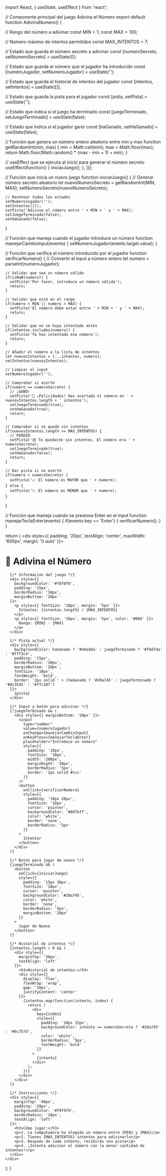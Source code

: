 import React, { useState, useEffect } from 'react';

// Componente principal del juego Adivina el Número
export default function AdivinaNumero() {
  
  // Rango del número a adivinar
  const MIN = 1;
  const MAX = 100;
  
  // Número máximo de intentos permitidos
  const MAX_INTENTOS = 7;

  // Estado que guarda el número secreto a adivinar
  const [numeroSecreto, setNumeroSecreto] = useState(0);
  
  // Estado que guarda el número que el jugador ha introducido
  const [numeroJugador, setNumeroJugador] = useState('');
  
  // Estado que guarda el historial de intentos del jugador
  const [intentos, setIntentos] = useState([]);
  
  // Estado que guarda la pista para el jugador
  const [pista, setPista] = useState('');
  
  // Estado que indica si el juego ha terminado
  const [juegoTerminado, setJuegoTerminado] = useState(false);
  
  // Estado que indica si el jugador ganó
  const [haGanado, setHaGanado] = useState(false);

  // Función que genera un número entero aleatorio entre min y max
  function getRandomInt(min, max) {
    min = Math.ceil(min);
    max = Math.floor(max);
    return Math.floor(Math.random() * (max - min + 1) + min);
  }

  // useEffect que se ejecuta al inicio para generar el número secreto
  useEffect(function() {
    iniciarJuego();
  }, []);

  // Función que inicia un nuevo juego
  function iniciarJuego() {
    // Generar número secreto aleatorio
    let nuevoNumeroSecreto = getRandomInt(MIN, MAX);
    setNumeroSecreto(nuevoNumeroSecreto);
    
    // Resetear todos los estados
    setNumeroJugador('');
    setIntentos([]);
    setPista('Adivina el número entre ' + MIN + ' y ' + MAX);
    setJuegoTerminado(false);
    setHaGanado(false);
  }

  // Función que maneja cuando el jugador introduce un número
  function manejarCambioInput(evento) {
    setNumeroJugador(evento.target.value);
  }

  // Función que verifica el número introducido por el jugador
  function verificarNumero() {
    // Convertir el input a número entero
    let numero = parseInt(numeroJugador);
    
    // Validar que sea un número válido
    if(isNaN(numero)) {
      setPista('Por favor, introduce un número válido');
      return;
    }
    
    // Validar que esté en el rango
    if(numero < MIN || numero > MAX) {
      setPista('El número debe estar entre ' + MIN + ' y ' + MAX);
      return;
    }
    
    // Validar que no se haya intentado antes
    if(intentos.includes(numero)) {
      setPista('Ya has intentado ese número');
      return;
    }

    // Añadir el número a la lista de intentos
    let nuevosIntentos = [...intentos, numero];
    setIntentos(nuevosIntentos);
    
    // Limpiar el input
    setNumeroJugador('');

    // Comprobar si acertó
    if(numero == numeroSecreto) {
      // ¡GANÓ!
      setPista('🎉 ¡Felicidades! Has acertado el número en ' + nuevosIntentos.length + ' intentos');
      setJuegoTerminado(true);
      setHaGanado(true);
      return;
    }

    // Comprobar si se quedó sin intentos
    if(nuevosIntentos.length >= MAX_INTENTOS) {
      // PERDIÓ
      setPista('😢 Te quedaste sin intentos. El número era ' + numeroSecreto);
      setJuegoTerminado(true);
      setHaGanado(false);
      return;
    }

    // Dar pista si no acertó
    if(numero < numeroSecreto) {
      setPista('📈 El número es MAYOR que ' + numero);
    } else {
      setPista('📉 El número es MENOR que ' + numero);
    }
  }

  // Función que maneja cuando se presiona Enter en el input
  function manejarTeclaEnter(evento) {
    if(evento.key == 'Enter') {
      verificarNumero();
    }
  }

  return (
    <div style={{ padding: '20px', textAlign: 'center', maxWidth: '600px', margin: '0 auto' }}>
      <h1>🎲 Adivina el Número</h1>
      
      {/* Información del juego */}
      <div style={{
        backgroundColor: '#f0f0f0',
        padding: '15px',
        borderRadius: '10px',
        marginBottom: '20px'
      }}>
        <p style={{ fontSize: '18px', margin: '5px' }}>
          Intentos: {intentos.length} / {MAX_INTENTOS}
        </p>
        <p style={{ fontSize: '16px', margin: '5px', color: '#666' }}>
          Rango: {MIN} - {MAX}
        </p>
      </div>

      {/* Pista actual */}
      <div style={{
        backgroundColor: haGanado ? '#d4edda' : juegoTerminado ? '#f8d7da' : '#fff3cd',
        padding: '15px',
        borderRadius: '10px',
        marginBottom: '20px',
        fontSize: '18px',
        fontWeight: 'bold',
        border: '2px solid ' + (haGanado ? '#28a745' : juegoTerminado ? '#dc3545' : '#ffc107')
      }}>
        {pista}
      </div>

      {/* Input y botón para adivinar */}
      {!juegoTerminado && (
        <div style={{ marginBottom: '20px' }}>
          <input
            type="number"
            value={numeroJugador}
            onChange={manejarCambioInput}
            onKeyPress={manejarTeclaEnter}
            placeholder="Introduce un número"
            style={{
              padding: '10px',
              fontSize: '18px',
              width: '200px',
              marginRight: '10px',
              borderRadius: '5px',
              border: '2px solid #ccc'
            }}
          />
          <button
            onClick={verificarNumero}
            style={{
              padding: '10px 20px',
              fontSize: '18px',
              cursor: 'pointer',
              backgroundColor: '#007bff',
              color: 'white',
              border: 'none',
              borderRadius: '5px'
            }}
          >
            Intentar
          </button>
        </div>
      )}

      {/* Botón para jugar de nuevo */}
      {juegoTerminado && (
        <button
          onClick={iniciarJuego}
          style={{
            padding: '15px 30px',
            fontSize: '18px',
            cursor: 'pointer',
            backgroundColor: '#28a745',
            color: 'white',
            border: 'none',
            borderRadius: '5px',
            marginBottom: '20px'
          }}
        >
          Jugar de Nuevo
        </button>
      )}

      {/* Historial de intentos */}
      {intentos.length > 0 && (
        <div style={{
          marginTop: '30px',
          textAlign: 'left'
        }}>
          <h3>Historial de intentos:</h3>
          <div style={{
            display: 'flex',
            flexWrap: 'wrap',
            gap: '10px',
            justifyContent: 'center'
          }}>
            {intentos.map(function(intento, index) {
              return (
                <div
                  key={index}
                  style={{
                    padding: '10px 15px',
                    backgroundColor: intento == numeroSecreto ? '#28a745' : '#6c757d',
                    color: 'white',
                    borderRadius: '5px',
                    fontWeight: 'bold'
                  }}
                >
                  {intento}
                </div>
              );
            })}
          </div>
        </div>
      )}

      {/* Instrucciones */}
      <div style={{
        marginTop: '40px',
        padding: '20px',
        backgroundColor: '#f9f9f9',
        borderRadius: '10px',
        textAlign: 'left'
      }}>
        <h3>Cómo jugar:</h3>
        <p>1. La computadora ha elegido un número entre {MIN} y {MAX}</p>
        <p>2. Tienes {MAX_INTENTOS} intentos para adivinarlo</p>
        <p>3. Después de cada intento, recibirás una pista</p>
        <p>4. ¡Intenta adivinar el número con la menor cantidad de intentos!</p>
      </div>
    </div>
  );
}
